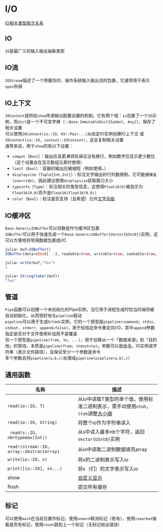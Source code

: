 # I/O
[IO相关类型层次关系](../lists/typetree1.6.txt#L630-L657)

## IO
`IO`是最广义的输入输出抽象类型

## IO流
`IOStream`描述了一个带缓存的、操作系统输入输出流的包裹，它通常用于表示`open`所得

## IO上下文
`IOContext`提供给`show`传递输出配置设置的机制，它有两个域：`io`包裹了一个`IO`示例，而`dict`是一个不可变字典（`::Base.ImmutableDict{Symbol, Any}`），保存了相关设置\
可以使用`IOContext(io::IO, KV::Pair...)`从给定IO实例创建IO上下文 或 `IOContext(io::IO, context::IOContext)`，这会复制相关设置\
通常来说，用于`show`的有以下设置：
* `compat`（`Bool`）：输出应该更*兼容*且保证没有换行，例如数字应显示更少数位（这个设置会在显示数组元素时使用）
* `limit`（`Bool`）：容器的输出应被缩短（例如使用`…`）
* `displaysize`（`Tuple{Int,Int}`）：标注文字输出的行列数限制，它可能被`覆盖(override)`，因此建议使用`displaysize`获取窗口大小
* `typeinfo`（`Type`）：标注相关的类型信息，这使得`Float16(0)`被显示为`Float16(0.0)`而不是`Float16(Float16(0.0))`
* `color`（`Bool`）：标注是否支持（且希望）允许[文字风格](../basic/print.md#printstyled)

## IO缓冲区
`Base.GenericIOBuffer`可以将数组作为缓冲区包裹\
`IOBuffer`可以用于快速生成一个`Base.GenericIOBuffer{Vector{UInt8}}`实例，这可以方便地将常用数据包裹成I/O
```jl
julia> buf=IOBuffer()
IOBuffer(data=UInt8[...], readable=true, writable=true, seekable=true, append=false, size=0, maxsize=Inf, ptr=1, mark=-1)

julia> write(buf,"foo")
3

julia> String(take!(buf))
"foo"
```

## 管道
`Pipe`函数可以创建一个未初始化的Pipe实例，当它用于进程生成时恰当的端将被自动初始化，从而很好地与`pipeline`联动\
`pipeline`可以用于生成`OrCmds`实例，它的一个原型是`pipeline(command; stdin, stdout, stderr, append=false)`，用于给指定命令重定向I/O，其中`append`参数指定是否对于文件使用补加而不是覆盖\
另一个原型是`pipeline(from, to, ...)`，用于创建从一个「数据来源」到「目的地」的管线，本质是`pipeline(from; stdout=to)`。参数可以是[命令](cmd.md)，IO实例或字符串（表示文件路径），且保证至少一个参数是命令\
多个参数会将`pipeline(a,b,c)`处理成`pipeline(pipeline(a,b),c)`

## 通用函数
| 名称 | 描述 |
| --- | --- |
| `read(io::IO, T)` | 从io中读取T类型的单个值，使用标准二进制表示，需手动使用`ntoh`，`ltoh`调整[大小端](https://zhuanlan.zhihu.com/p/144718837) |
| `read(io::IO, String)` | 将整个io作为字符串读入 |
| ` read(s::IO, nb=typemax(Int))` | 从s中读入最多nb个字符，返回`Vector{UInt8}`实例 |
| `read!(stream::IO, array::AbstractArray)` | 从io中读取二进制数据填充array |
| `write(io::IO, x)` | 将x的二进制表示写入io |
| `print([io::IO], xs...)` | 将x（们）的文字表示写入io |
| show | [自定义显示](typesystem.md#自定义显示) |
| flush | 提交所有缓存 |

## 标记
可以使用`mark`在当前位置作标记，使用`unmark`取消标记（若有），使用`ismarked`查看是否有标记，使用`reset`跳到上一个标记（无标记抛出错误）
